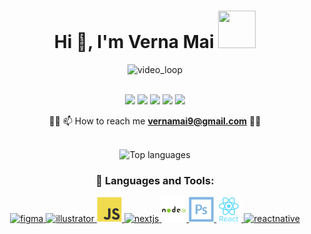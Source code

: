 <div align="center" >
<h1 align="center">Hi 👋, I'm Verna Mai <img style="width:60px;height:60px" src="https://em-content.zobj.net/source/microsoft-teams/337/smiling-face-with-sunglasses_1f60e.png">
</h1>

 <img style="width:350px;height:200px;" src="https://user-images.githubusercontent.com/91351209/224514026-275df0a3-7798-4060-9a31-ed53d8f78ca3.gif" alt="video_loop">
<br></br>

<img src="https://img.shields.io/badge/JavaScript-323330?style=for-the-badge&logo=javascript&logoColor=F7DF1E"> <img src="https://img.shields.io/badge/next.js-000000?style=for-the-badge&logo=nextdotjs&logoColor=white"> <img src="https://img.shields.io/badge/Expo-1B1F23?style=for-the-badge&logo=expo&logoColor=white"> <img src="https://img.shields.io/badge/-HTML-e34f26?logo=html5&logoColor=fff"> <img src="https://img.shields.io/badge/-css-1572B6?logo=css3&logoColor=fff">


🌻🌻 📫 How to reach me **vernamai9@gmail.com** 🌻🌻
<br></br>

![Top languages](https://github-readme-stats.vercel.app/api/top-langs/?username=VERNAMAK&show_icons=true&theme=radical)

<h3 >🌱 Languages and Tools: </h3>
<p > <a href="https://www.figma.com/" target="_blank" rel="noreferrer"> <img src="https://www.vectorlogo.zone/logos/figma/figma-icon.svg" alt="figma" width="40" height="40"/> </a> <a href="https://www.adobe.com/in/products/illustrator.html" target="_blank" rel="noreferrer"> <img src="https://www.vectorlogo.zone/logos/adobe_illustrator/adobe_illustrator-icon.svg" alt="illustrator" width="40" height="40"/> </a> <a href="https://developer.mozilla.org/en-US/docs/Web/JavaScript" target="_blank" rel="noreferrer"> <img src="https://raw.githubusercontent.com/devicons/devicon/master/icons/javascript/javascript-original.svg" alt="javascript" width="40" height="40"/> </a> <a href="https://nextjs.org/" target="_blank" rel="noreferrer"> <img src="https://cdn.worldvectorlogo.com/logos/nextjs-2.svg" alt="nextjs" width="40" height="40"/> </a> <a href="https://nodejs.org" target="_blank" rel="noreferrer"> <img src="https://raw.githubusercontent.com/devicons/devicon/master/icons/nodejs/nodejs-original-wordmark.svg" alt="nodejs" width="40" height="40"/> </a> <a href="https://www.photoshop.com/en" target="_blank" rel="noreferrer"> <img src="https://raw.githubusercontent.com/devicons/devicon/master/icons/photoshop/photoshop-line.svg" alt="photoshop" width="40" height="40"/> </a> <a href="https://reactjs.org/" target="_blank" rel="noreferrer"> <img src="https://raw.githubusercontent.com/devicons/devicon/master/icons/react/react-original-wordmark.svg" alt="react" width="40" height="40"/> </a> <a href="https://reactnative.dev/" target="_blank" rel="noreferrer"> <img src="https://reactnative.dev/img/header_logo.svg" alt="reactnative" width="40" height="40"/> </a> </p>

</div>

